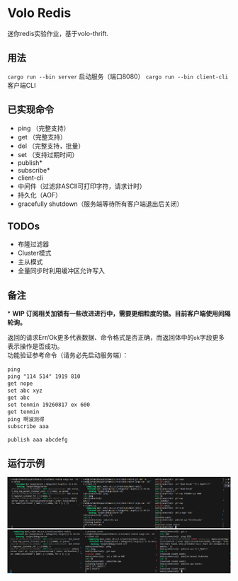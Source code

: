 # Volo Redis

迷你redis实验作业，基于volo-thrift.  

## 用法

`cargo run --bin server` 启动服务（端口8080）
`cargo run --bin client-cli` 客户端CLI

## 已实现命令
- ping （完整支持）
- get （完整支持）
- del （完整支持，批量）
- set （支持过期时间）
- publish*
- subscribe*
- client-cli
- 中间件（过滤非ASCII可打印字符，请求计时）
- 持久化（AOF）
- gracefully shutdown（服务端等待所有客户端退出后关闭）

## TODOs

- 布隆过滤器
- Cluster模式
- 主从模式
- 全量同步时利用缓冲区允许写入

## 备注

\* **WIP 订阅相关加锁有一些改进进行中，需要更细粒度的锁。目前客户端使用间隔轮询。**

返回的请求Err/Ok更多代表数据、命令格式是否正确，而返回体中的`ok`字段更多表示操作是否成功。  
功能验证参考命令（请务必先启动服务端）：  
```plaintext
ping
ping "114 514" 1919 810
get nope
set abc xyz
get abc
set tenmin 19260817 ex 600
get tenmin
ping 啊波测得
subscribe aaa
```
```plaintext
publish aaa abcdefg
```

## 运行示例
![full test](statics/test.png)
![subscribe](statics/image.png)
